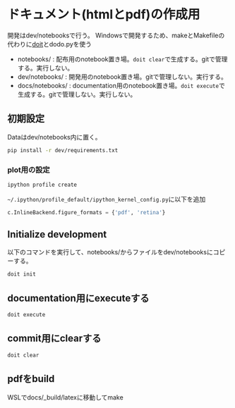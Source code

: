 # ドキュメント(htmlとpdf)の作成用
開発はdev/notebooksで行う。
Windowsで開発するため、makeとMakefileの代わりに[doit](https://pydoit.org/contents.html)とdodo.pyを使う

- notebooks/ : 配布用のnotebook置き場。`doit clear`で生成する。gitで管理する。実行しない。
- dev/notebooks/ : 開発用のnotebook置き場。gitで管理しない。実行する。
- docs/notebooks/ : documentation用のnotebook置き場。`doit execute`で生成する。gitで管理しない。実行しない。

## 初期設定

Dataはdev/notebooks内に置く。

``` bash
pip install -r dev/requirements.txt
```

### plot用の設定

``` bash
ipython profile create
```

`~/.ipython/profile_default/ipython_kernel_config.py`に以下を追加
``` python
c.InlineBackend.figure_formats = {'pdf', 'retina'}
```

## Initialize development
以下のコマンドを実行して、notebooks/からファイルをdev/notebooksにコピーする。
``` bash
doit init
```

## documentation用にexecuteする
``` bash
doit execute
```


## commit用にclearする
``` bash
doit clear
```

## pdfをbuild
WSLでdocs/_build/latexに移動してmake
